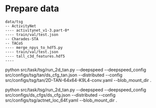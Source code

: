 # Prepare data
```
data/tsg
-- ActivityNet
---- activitynet_v1-3.part-0*
---- train/val/test.json
-- Charades-STA
-- TACoS
---- merge_npys_to_hdf5.py
---- train/val/test.json
---- tall_c3d_features.hdf5
----
```

python src/task/tsg/run_2d_tan.py --deepspeed --deepspeed_config src/configs/tsg/tan/ds_cfg_tan.json --distributed --config src/configs/tsg/tan/2D-TAN-64x64-K9L4-conv.yaml --blob_mount_dir .

python src/task/tsg/run_2d_tan.py --deepspeed --deepspeed_config src/configs/ds_cfgs/ds_cfg.json --distributed --config src/configs/tsg/actnet_loc_64f.yaml --blob_mount_dir .